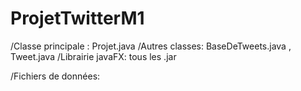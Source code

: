 # ProjetTwitterM1

/Classe principale : Projet.java
/Autres classes: BaseDeTweets.java , Tweet.java
/Librairie javaFX: tous les .jar

/Fichiers de données: 
